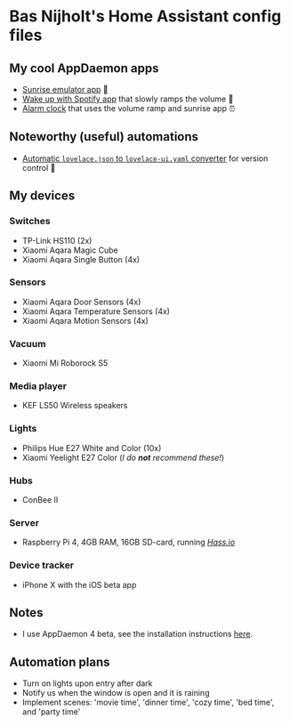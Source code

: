
# Bas Nijholt's Home Assistant config files

## My cool AppDaemon apps
* [Sunrise emulator app](appdaemon/apps/wake_up_light.py) 🌅
* [Wake up with Spotify app](appdaemon/apps/wake_up_with_spotify.py) that slowly ramps the volume 📢
* [Alarm clock](appdaemon/apps/alarm_clock.py) that uses the volume ramp and sunrise app ⏰

## Noteworthy (useful) automations
* [Automatic `lovelace.json` to `lovelace-ui.yaml` converter](https://github.com/basnijholt/home-assistant-config/blob/master/automations/lovelace.yaml) for version control 🤖

## My devices

### Switches
* TP-Link HS110 (2x)
* Xiaomi Aqara Magic Cube
* Xiaomi Aqara Single Button (4x)

### Sensors
* Xiaomi Aqara Door Sensors (4x)
* Xiaomi Aqara Temperature Sensors (4x)
* Xiaomi Aqara Motion Sensors (4x)

### Vacuum
* Xiaomi Mi Roborock S5

### Media player
* KEF LS50 Wireless speakers

### Lights
* Philips Hue E27 White and Color (10x)
* Xiaomi Yeelight E27 Color (*I do **not** recommend these!*)

### Hubs
* ConBee II

### Server
* Raspberry Pi 4, 4GB RAM, 16GB SD-card, running [*Hass.io*](https://www.home-assistant.io/hassio/)

### Device tracker
* iPhone X with the iOS beta app


## Notes
* I use AppDaemon 4 beta, see the installation instructions [here](appdaemon/hassio_appdaemon4_beta_installation_instructions.md).

## Automation plans
* Turn on lights upon entry after dark
* Notify us when the window is open and it is raining
* Implement scenes: 'movie time', 'dinner time', 'cozy time', 'bed time', and 'party time'
